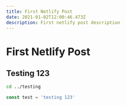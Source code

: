 ```yaml
---
title: First Netlify Post
date: 2021-01-02T12:00:46.473Z
description: First netlify post description
---
```

# First Netlify Post

## Testing 123

```bash
cd ../testing
```

```javascript
const test = 'testing 123'
```
